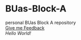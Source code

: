 # BUas-Block-A
personal BUas Block A repository<br>
[Give me Feedback](https://github.com/VladKovalchuk241230/BUas-Block-A/blob/main/Quizzes/week2_wednesday_quizz.txt)<br>
*Hello World!*
